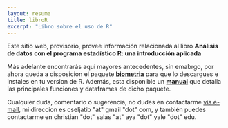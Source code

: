 ```yaml
---
layout: resume
title: libroR 
excerpt: "Libro sobre el uso de R"
---
```


Este sitio web, provisorio, provee información relacionada al libro **Análisis de datos con el programa estadístico R: una introducción aplicada**

Más adelante encontrarás aquí mayores antecedentes, sin emabrgo, por ahora queda a disposicion el paquete [**biometria**](/libroR/biometria_0.1.tar.gz) para que lo descargues e instales en tu version de R. Además, esta disponible un [**manual**](/libroR/biometria.pdf) que detalla las principales funciones y dataframes de dicho paquete.

Cualquier duda, comentario o sugerencia, no dudes en contactarme [vía e-mail](mailto:cseljatib@gmail.com), mi direccion es cseljatib "at" gmail "dot" com, y también puedes contactarme en christian "dot" salas "at" aya "dot" yale "dot" edu.
